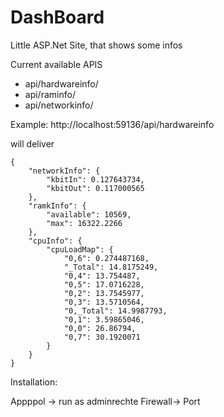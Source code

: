 # DashBoard
Little ASP.Net Site, that shows some infos

Current available APIS

- api/hardwareinfo/
- api/raminfo/
- api/networkinfo/


Example:
http://localhost:59136/api/hardwareinfo

will deliver
```
{
    "networkInfo": {
        "kbitIn": 0.127643734,
        "kbitOut": 0.117000565
    },
    "ramkInfo": {
        "available": 10569,
        "max": 16322.2266
    },
    "cpuInfo": {
        "cpuLoadMap": {
            "0,6": 0.274487168,
            "_Total": 14.8175249,
            "0,4": 13.754487,
            "0,5": 17.0716228,
            "0,2": 13.7545977,
            "0,3": 13.5710564,
            "0,_Total": 14.9987793,
            "0,1": 3.59865046,
            "0,0": 26.86794,
            "0,7": 30.1920071
        }
    }
}
```



Installation:

Appppol -> run as adminrechte
Firewall-> Port 